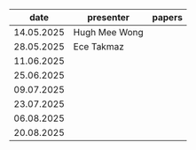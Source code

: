 | date       | presenter     | papers |
|------------|---------------|--------|
| 14.05.2025 | Hugh Mee Wong |        |
| 28.05.2025 | Ece Takmaz    |        |
| 11.06.2025 |               |        |
| 25.06.2025 |               |        |
| 09.07.2025 |               |        |
| 23.07.2025 |               |        |
| 06.08.2025 |               |        |
| 20.08.2025 |               |        |
